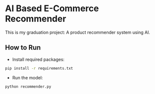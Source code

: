 # AI Based E-Commerce Recommender

This is my graduation project: A product recommender system using AI.

## How to Run
- Install required packages:
```bash
pip install -r requirements.txt
```

- Run the model:
```bash
python recommender.py
```
